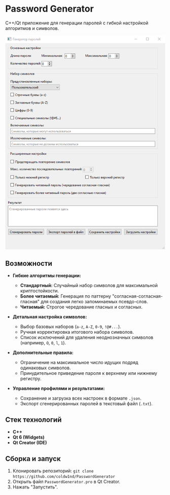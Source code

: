# Password Generator

C++/Qt приложение для генерации паролей с гибкой настройкой алгоритмов и символов.

![Скриншот приложения](screenshot.png)

## Возможности

*   **Гибкие алгоритмы генерации:**
    *   **Стандартный:** Случайный набор символов для максимальной криптостойкости.
    *   **Более читаемый:** Генерация по паттерну "согласная-согласная-гласная" для создания легко запоминаемых псевдо-слов.
    *   **Читаемый:** Строгое чередование гласных и согласных.

*   **Детальная настройка символов:**
    *   Выбор базовых наборов (`a-z`, `A-Z`, `0-9`, `!@#...`).
    *   Ручная корректировка итогового набора символов.
    *   Список исключений для удаления неоднозначных символов (например, `O`, `0`, `l`, `1`).

*   **Дополнительные правила:**
    *   Ограничение на максимальное число идущих подряд одинаковых символов.
    *   Принудительное приведение пароля к верхнему или нижнему регистру.

*   **Управление профилями и результатами:**
    *   Сохранение и загрузка всех настроек в формате `.json`.
    *   Экспорт сгенерированных паролей в текстовый файл (`.txt`).

## Стек технологий

*   **C++**
*   **Qt 6 (Widgets)**
*   **Qt Creator (IDE)**

## Сборка и запуск

1.  Клонировать репозиторий: `git clone https://github.com/coldw1nd/PasswordGenerator`
2.  Открыть файл `PasswordGenerator.pro` в Qt Creator.
3.  Нажать "Запустить".
